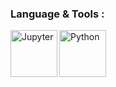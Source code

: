 ### Language & Tools : 
<a href="https://jupyter.org/">
<img align="left" alt="Jupyter" width="75px" src="https://jupyter.org/assets/nav_logo.svg"></a>
<a href="https://www.python.org/">
<img align="left" alt="Python" width="75px" src="https://www.python.org/static/img/python-logo.png"></a>